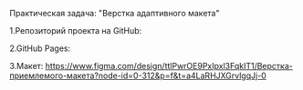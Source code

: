 Практическая задача: "Верстка адаптивного макета"


1.Репозиторий проекта на GitHub: 


2.GitHub Pages:


3.Макет: https://www.figma.com/design/ttlPwrOE9PxIpxl3FqkIT1/Верстка-приемлемого-макета?node-id=0-312&p=f&t=a4LaRHJXGrvlgqJj-0
